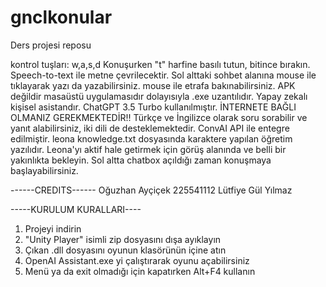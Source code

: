 # gnclkonular
Ders projesi reposu

kontrol tuşları: w,a,s,d
Konuşurken "t" harfine basılı tutun, bitince bırakın. Speech-to-text ile metne çevrilecektir. Sol alttaki sohbet alanına mouse ile tıklayarak yazı da yazabilirsiniz.
mouse ile etrafa bakınabilirsiniz. APK değildir masaüstü uygulamasıdır dolayısıyla .exe uzantılıdır. Yapay zekalı kişisel asistandır. ChatGPT 3.5 Turbo kullanılmıştır. İNTERNETE BAĞLI OLMANIZ GEREKMEKTEDİR!!
Türkçe ve İngilizce olarak soru sorabilir ve yanıt alabilirsiniz, iki dili de desteklemektedir. ConvAI API ile entegre edilmiştir. leona knowledge.txt dosyasında karaktere yapılan öğretim yazılıdır.
Leona'yı aktif hale getirmek için görüş alanında ve belli bir yakınlıkta bekleyin. Sol altta chatbox açıldığı zaman konuşmaya başlayabilirsiniz.

------CREDITS------
Oğuzhan Ayçiçek 225541112
Lütfiye Gül Yılmaz

-----KURULUM KURALLARI----
1) Projeyi indirin
2) "Unity Player" isimli zip dosyasını dışa ayıklayın
3) Çıkan .dll dosyasını oyunun klasörünün içine atın
4) OpenAI Assistant.exe yi çalıştırarak oyunu açabilirsiniz
5) Menü ya da exit olmadığı için kapatırken Alt+F4 kullanın
